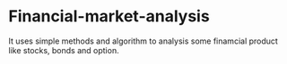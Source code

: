 # Financial-market-analysis
It uses simple methods and algorithm to analysis some finamcial product like stocks, bonds and option. 

